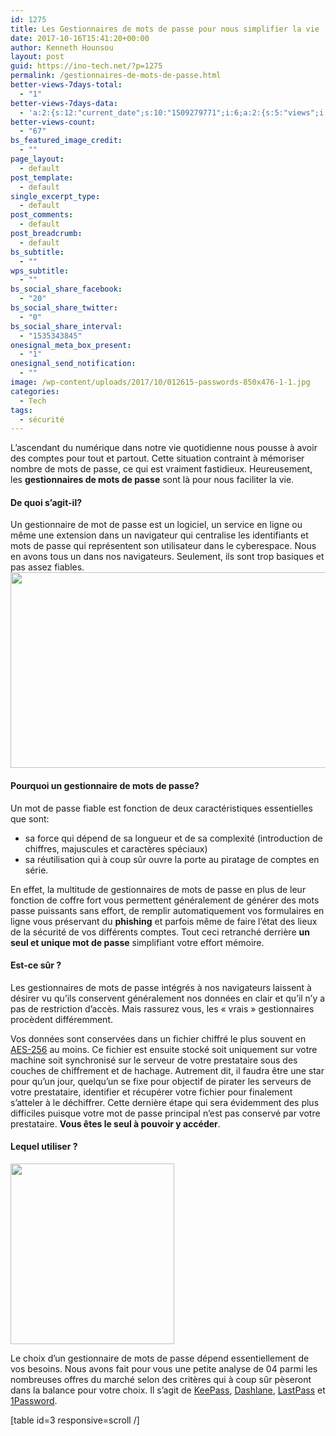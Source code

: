 ```yaml
---
id: 1275
title: Les Gestionnaires de mots de passe pour nous simplifier la vie
date: 2017-10-16T15:41:20+00:00
author: Kenneth Hounsou
layout: post
guid: https://ino-tech.net/?p=1275
permalink: /gestionnaires-de-mots-de-passe.html
better-views-7days-total:
  - "1"
better-views-7days-data:
  - 'a:2:{s:12:"current_date";s:10:"1509279771";i:6;a:2:{s:5:"views";i:1;s:4:"date";s:10:"1509279771";}}'
better-views-count:
  - "67"
bs_featured_image_credit:
  - ""
page_layout:
  - default
post_template:
  - default
single_excerpt_type:
  - default
post_comments:
  - default
post_breadcrumb:
  - default
bs_subtitle:
  - ""
wps_subtitle:
  - ""
bs_social_share_facebook:
  - "20"
bs_social_share_twitter:
  - "0"
bs_social_share_interval:
  - "1535343845"
onesignal_meta_box_present:
  - "1"
onesignal_send_notification:
  - ""
image: /wp-content/uploads/2017/10/012615-passwords-850x476-1-1.jpg
categories:
  - Tech
tags:
  - sécurité
---
```

<p style="text-align: left;">
  L’ascendant du numérique dans notre vie quotidienne nous pousse à avoir des comptes pour tout et partout. Cette situation contraint à mémoriser nombre de mots de passe, ce qui est vraiment fastidieux. Heureusement, les <strong>gestionnaires de mots de passe</strong> sont là pour nous faciliter la vie.
</p>

#### De quoi s’agit-il?

<p style="text-align: left;">
  Un gestionnaire de mot de passe est un logiciel, un service en ligne ou même une extension dans un navigateur qui centralise les identifiants et mots de passe qui représentent son utilisateur dans le cyberespace. Nous en avons tous un dans nos navigateurs. Seulement, ils sont trop basiques et pas assez fiables.<img class="aligncenter wp-image-1457 " src="https://ino-tech.net/wp-content/uploads/2017/10/Cyber-Security-Credit-Shutterstock.jpg" alt="" width="626" height="313" />
</p>

#### Pourquoi un gestionnaire de mots de passe?

<p style="text-align: left;">
  Un mot de passe fiable est fonction de deux caractéristiques essentielles que sont:
</p>

  * sa force qui dépend de sa longueur et de sa complexité (introduction de chiffres, majuscules et caractères spéciaux)
  * sa réutilisation qui à coup sûr ouvre la porte au piratage de comptes en série.

<p style="text-align: left;">
  En effet, la multitude de gestionnaires de mots de passe en plus de leur fonction de coffre fort vous permettent généralement de générer des mots passe puissants sans effort, de remplir automatiquement vos formulaires en ligne vous préservant du <strong>phishing</strong> et parfois même de faire l’état des lieux de la sécurité de vos différents comptes. Tout ceci retranché derrière <strong>un seul et unique mot de passe</strong> simplifiant votre effort mémoire.
</p>

#### Est-ce sûr ?

Les gestionnaires de mots de passe intégrés à nos navigateurs laissent à désirer vu qu’ils conservent généralement nos données en clair et qu’il n’y a pas de restriction d&rsquo;accès. Mais rassurez vous, les « vrais » gestionnaires procèdent différemment.

Vos données sont conservées dans un fichier chiffré le plus souvent en [AES-256](https://fr.m.wikipedia.org/wiki/Advanced_Encryption_Standard) au moins. Ce fichier est ensuite stocké soit uniquement sur votre machine soit synchronisé sur le serveur de votre prestataire sous des couches de chiffrement et de hachage. Autrement dit, il faudra être une star pour qu’un jour, quelqu&rsquo;un se fixe pour objectif de pirater les serveurs de votre prestataire, identifier et récupérer votre fichier pour finalement s’atteler à le déchiffrer. Cette dernière étape qui sera évidemment des plus difficiles puisque votre mot de passe principal n’est pas conservé par votre prestataire. **Vous êtes le seul à pouvoir y accéder**.

#### Lequel utiliser ?

<img class=" wp-image-1295 aligncenter" src="https://ino-tech.net/wp-content/uploads/2017/10/password_managers-1.png" alt="" width="262" height="289" />

Le choix d’un gestionnaire de mots de passe dépend essentiellement de vos besoins. Nous avons fait pour vous une petite analyse de 04 parmi les nombreuses offres du marché selon des critères qui à coup sûr pèseront dans la balance pour votre choix. Il s’agit de <a href="https://keepass.info/" target="_blank" rel="noopener">KeePass</a>, <a href="https://www.dashlane.com/fr" target="_blank" rel="noopener">Dashlane</a>, <a href="https://www.lastpass.com/fr" target="_blank" rel="noopener">LastPass</a> et <a href="https://1password.com/" target="_blank" rel="noopener">1Password</a>.

[table id=3 responsive=scroll /]